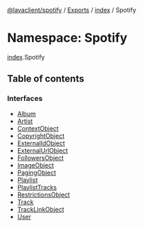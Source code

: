 [@lavaclient/spotify](../README.md) / [Exports](../modules.md) / [index](index.md) / Spotify

# Namespace: Spotify

[index](index.md).Spotify

## Table of contents

### Interfaces

- [Album](../interfaces/index.spotify.album.md)
- [Artist](../interfaces/index.spotify.artist.md)
- [ContextObject](../interfaces/index.spotify.contextobject.md)
- [CopyrightObject](../interfaces/index.spotify.copyrightobject.md)
- [ExternalIdObject](../interfaces/index.spotify.externalidobject.md)
- [ExternalUrlObject](../interfaces/index.spotify.externalurlobject.md)
- [FollowersObject](../interfaces/index.spotify.followersobject.md)
- [ImageObject](../interfaces/index.spotify.imageobject.md)
- [PagingObject](../interfaces/index.spotify.pagingobject.md)
- [Playlist](../interfaces/index.spotify.playlist.md)
- [PlaylistTracks](../interfaces/index.spotify.playlisttracks.md)
- [RestrictionsObject](../interfaces/index.spotify.restrictionsobject.md)
- [Track](../interfaces/index.spotify.track.md)
- [TrackLinkObject](../interfaces/index.spotify.tracklinkobject.md)
- [User](../interfaces/index.spotify.user.md)

